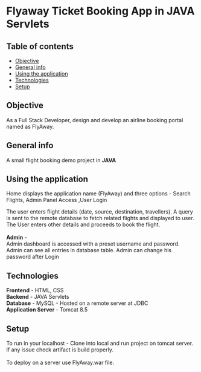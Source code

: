# Flyaway Ticket Booking App in JAVA Servlets

## Table of contents
* [Objective](#general-info)
* [General info](#general-info)
* [Using the application](#using-the-application)
* [Technologies](#technologies)
* [Setup](#setup)

## Objective
As a Full Stack Developer, design and develop an airline booking portal named as FlyAway.

## General info
A small flight booking demo project in <b>JAVA</b> 

## Using the application
Home displays the application name (FlyAway) and three options - Search Flights, Admin Panel Access  ,User Login

The user enters flight details (date, source, destination, travellers). 
A query is sent to the remote database to fetch related flights and displayed to user.
The User enters other details and proceeds to book the flight.
<br><br>
<b>Admin</b>  - <br>
Admin dashboard is accessed with a preset username and password.
Admin can see all entries in database table.
Admin can change his password after Login 

## Technologies
<b>Frontend</b> - HTML, CSS <br>
<b>Backend</b> - JAVA Servlets <br>
<b>Database</b> - MySQL - Hosted on a remote server at JDBC  <br>
<b>Application Server</b>  - Tomcat 8.5  <br>



## Setup
To run in your localhost - Clone into local and run project on tomcat server. If any issue check artifact is build properly.
<br><br>
To deploy on a server use FlyAway.war file.


